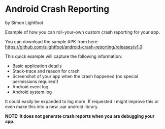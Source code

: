 # Android Crash Reporting
by Simon Lightfoot

Example of how you can roll-your-own custom crash reporting for your app.

You can download the sample APK from here:
https://github.com/slightfoot/android-crash-reporting/releases/v1.0

This quick example will capture the following information:
*  Basic application details
*  Stack-trace and reason for crash
*  Screenshot of your app when the crash happened (no special permissions required!)
*  Android event log
*  Android system log

It could easily be expanded to log more. If requested I might improve this or
even make this into a new .aar android library.

__NOTE: It does not generate crash reports when you are debugging your app.__
